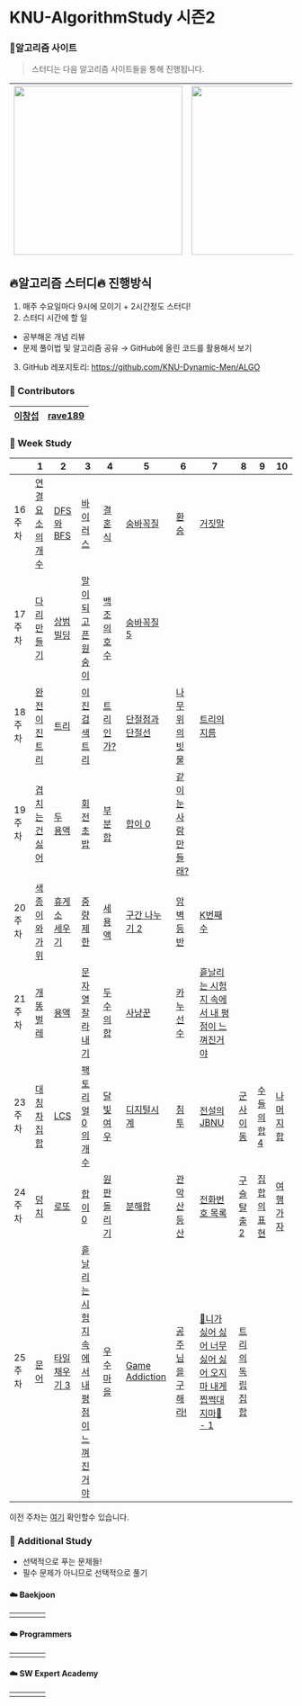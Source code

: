 # KNU-AlgorithmStudy 시즌2

### :rainbow:알고리즘 사이트

> 스터디는 다음 알고리즘 사이트들을 통해 진행됩니다.

| [<img src="https://d2gd6pc034wcta.cloudfront.net/images/logo@2x.png" width="300">](https://www.acmicpc.net/) | [<div class="text-white bg-gray-dark mb-2"><img src="https://programmers.co.kr/assets/bi-programmers-light-0d164d49b51a123bab5cca11106145d6fac5a5ac04b8646780369c2a5bc0dd79.png" width="300"></div>](https://programmers.co.kr/) |
| :-- | :-- |

## :fire:알고리즘 스터디:fire: 진행방식

1. 매주 수요일마다 9시에 모이기 + 2시간정도 스터디!
2. 스터디 시간에 할 일
 - 공부해온 개념 리뷰
 - 문제 풀이법 및 알고리즘 공유
→ GitHub에 올린 코드를 활용해서 보기
3. GitHub 레포지토리: https://github.com/KNU-Dynamic-Men/ALGO


### :rainbow: Contributors
| [이창섭](https://github.com/ventulus95) | [rave189](https://github.com/rave189) |
| ---- | ---- |



### :rainbow: Week Study

|         | 1                                                         | 2                                                      | 3                                                            | 4                                                    | 5                                                        | 6                                                            | 7                                                            | 8                                                       | 9                                                   | 10                                                 |
| :------ | --------------------------------------------------------- | ------------------------------------------------------ | ------------------------------------------------------------ | ---------------------------------------------------- | -------------------------------------------------------- | ------------------------------------------------------------ | ------------------------------------------------------------ | ------------------------------------------------------- | --------------------------------------------------- | -------------------------------------------------- |
| 16주차  | [연결 요소의 개수](https://www.acmicpc.net/problem/11724) | [DFS와 BFS](https://www.acmicpc.net/problem/1260)      | [바이러스](https://www.acmicpc.net/problem/2606)             | [결혼식](https://www.acmicpc.net/problem/5567)       | [숨바꼭질](https://www.acmicpc.net/problem/6118)         | [환승](https://www.acmicpc.net/problem/5214)                 | [거짓말](https://www.acmicpc.net/problem/1043)               |                                                         |                                                     |                                                    |
| 17주차  | [다리 만들기](https://www.acmicpc.net/problem/2146)       | [상범 빌딩](https://www.acmicpc.net/problem/6593)      | [말이 되고픈 원숭이](https://www.acmicpc.net/problem/1600)   | [백조의 호수](https://www.acmicpc.net/problem/3197)  | [숨바꼭질 5](https://www.acmicpc.net/problem/17071)      |                                                              |                                                              |                                                         |                                                     |                                                    |
| 18주차  | [완전 이진 트리](https://www.acmicpc.net/problem/9934)    | [트리](https://www.acmicpc.net/problem/1068)           | [이진 검색 트리](https://www.acmicpc.net/problem/5639)       | [트리인가?](https://www.acmicpc.net/problem/6416)    | [단절점과 단절선](https://www.acmicpc.net/problem/14675) | [나무 위의 빗물](https://www.acmicpc.net/problem/17073)      | [트리의 지름](https://www.acmicpc.net/problem/1967)          |                                                         |                                                     |                                                    |
| 19주차  | [겹치는 건 싫어](https://www.acmicpc.net/problem/20922)   | [두 용액](https://www.acmicpc.net/problem/2470)        | [회전 초밥](https://www.acmicpc.net/problem/15961)           | [부분합](https://www.acmicpc.net/problem/1806)       | [합이 0](https://www.acmicpc.net/problem/3151)           | [같이 눈사람 만들래?](https://www.acmicpc.net/problem/20366) |                                                              |                                                         |                                                     |                                                    |
| 20주차  | [색종이와 가위](https://www.acmicpc.net/problem/20444)    | [휴게소 세우기](https://www.acmicpc.net/problem/1477)  | [중량제한](https://www.acmicpc.net/problem/1939)             | [세 용액](https://www.acmicpc.net/problem/2473)      | [구간 나누기 2](https://www.acmicpc.net/problem/13397)   | [암벽 등반](https://www.acmicpc.net/problem/2412)            | [K번째 수](https://www.acmicpc.net/problem/1300)             |                                                         |                                                     |                                                    |
| 21 주차 | [개똥벌레](https://www.acmicpc.net/problem/3020)          | [용액](https://www.acmicpc.net/problem/2467)           | [문자열 잘라내기](https://www.acmicpc.net/problem/2866)      | [두 수의 합](https://www.acmicpc.net/problem/9024)   | [사냥꾼](https://www.acmicpc.net/problem/8983)           | [카누 선수](https://www.acmicpc.net/problem/9007)            | [흩날리는 시험지 속에서 내 평점이 느껴진거야](https://www.acmicpc.net/problem/17951) |                                                         |                                                     |                                                    |
| 23주차  | [대칭 차집합](https://www.acmicpc.net/problem/1269)       | [LCS](https://www.acmicpc.net/problem/9251)            | [팩토리얼 0의 개수](https://www.acmicpc.net/problem/11687)   | [달빛 여우](https://www.acmicpc.net/problem/16118)   | [디지털시계](https://www.acmicpc.net/problem/1942)       | [침투](https://www.acmicpc.net/problem/13565)                | [전설의 JBNU](https://www.acmicpc.net/problem/12757)         | [군사 이동](https://www.acmicpc.net/problem/11085)      | [수들의 합 4](https://www.acmicpc.net/problem/2015) | [나머지 합](https://www.acmicpc.net/problem/10986) |
| 24주차  | [덩치](https://www.acmicpc.net/problem/7568)              | [로또](https://www.acmicpc.net/problem/6603)           | [합이 0](https://www.acmicpc.net/problem/3151)               | [원판 돌리기](https://www.acmicpc.net/problem/17822) | [분해합](https://www.acmicpc.net/problem/2231)           | [관악산 등산](https://www.acmicpc.net/problem/14699)         | [전화번호 목록](https://www.acmicpc.net/problem/5052)        | [구슬 탈출 2](https://www.acmicpc.net/problem/13460)    | [집합의 표현](https://www.acmicpc.net/problem/1717) | [여행 가자](https://www.acmicpc.net/problem/1976)  |
| 25주차  | [문어](https://www.acmicpc.net/problem/21313)             | [타일 채우기 3](https://www.acmicpc.net/problem/14852) | [흩날리는 시험지 속에서 내 평점이 느껴진거야](https://www.acmicpc.net/problem/17951) | [우수 마을](https://www.acmicpc.net/problem/1949)    | [Game Addiction](https://www.acmicpc.net/problem/20152)  | [공주님을 구해라!](https://www.acmicpc.net/problem/17836)    | [ 🎵니가 싫어 싫어 너무 싫어 싫어 오지 마 내게 찝쩍대지마🎵 - 1](https://www.acmicpc.net/problem/20440) | [트리의 독립집합](https://www.acmicpc.net/problem/2213) |                                                     |                                                    |

이전 주차는 [여기](Table.md) 확인할수 있습니다.

### :rainbow: Additional Study

- 선택적으로 푸는 문제들!
- 필수 문제가 아니므로 선택적으로 풀기

#### :cloud: Baekjoon

|      |      |      |      |
| ---- | ---- | ---- | ---- |
|      |      |      |      |



#### :cloud: Programmers

|      |      |      |      |
| ---- | ---- | ---- | ---- |
|      |      |      |      |



#### :cloud: SW Expert Academy

|      |      |      |      |
| ---- | ---- | ---- | ---- |
|      |      |      |      |